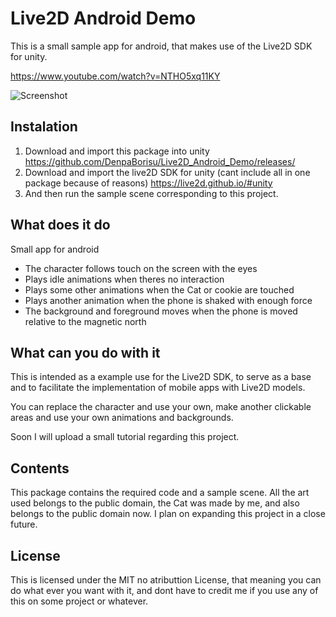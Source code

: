 # Live2D Android Demo

This is a small sample app for android, that makes use of the Live2D SDK for unity.

https://www.youtube.com/watch?v=NTHO5xq11KY

![Screenshot](https://raw.githubusercontent.com/DenpaBorisu/Live2D_Android_Demo/master/cat1.jpg&s=200)

## Instalation

1. Download and import this package into unity
https://github.com/DenpaBorisu/Live2D_Android_Demo/releases/
2. Download and import the live2D SDK for unity (cant include all in one package because of reasons)
https://live2d.github.io/#unity
3. And then run the sample scene corresponding to this project.

## What does it do

Small app for android
* The character follows touch on the screen with the eyes
* Plays idle animations when theres no interaction
* Plays some other animations when the Cat or cookie are touched
* Plays another animation when the phone is shaked with enough force
* The background and foreground moves when the phone is moved relative to the magnetic north

## What can you do with it

This is intended as a example use for the Live2D SDK, to serve as a base and to facilitate the implementation of mobile apps with Live2D models.

You can replace the character and use your own, make another clickable areas and use your own animations and backgrounds.

Soon I will upload a small tutorial regarding this project.

## Contents

This package contains the required code and a sample scene.
All the art used belongs to the public domain, the Cat was made by me, and also belongs to the public domain now.
I plan on expanding this project in a close future.

## License

This is licensed under the MIT no atributtion License, that meaning you can do what ever you want with it, and dont have to credit me if you use any of this on some project or whatever.